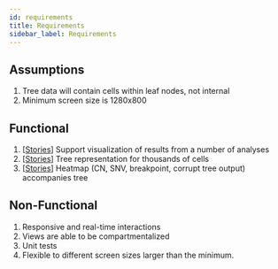 ```yaml
---
id: requirements
title: Requirements
sidebar_label: Requirements
---
```


## Assumptions

1. Tree data will contain cells within leaf nodes, not internal
2. Minimum screen size is 1280x800

## Functional

1. [[Stories](us-analyses.md)] Support visualization of results from a number of analyses
2. [[Stories](us-tree.md)] Tree representation for thousands of cells
3. [[Stories](us-heatmap.md)] Heatmap (CN, SNV, breakpoint, corrupt tree output) accompanies tree

## Non-Functional

1. Responsive and real-time interactions
2. Views are able to be compartmentalized
3. Unit tests
4. Flexible to different screen sizes larger than the minimum.
